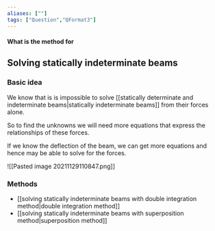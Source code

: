 ```yaml
---
aliases: [""]
tags: ["Question","QFormat3"]
---
```


#### What is the method for
## Solving statically indeterminate beams
### Basic idea
We know that is is impossible to solve [[statically determinate and indeterminate beams|statically indeterminate beams]] from their forces alone. 

So to find the unknowns we will need more equations that express the relationships of these forces.

If we know the deflection of the beam, we can get more equations and hence may be able to solve for the forces.

![[Pasted image 20211129110847.png]]

### Methods
- [[solving statically indeterminate beams with double integration method|double integration method]]
- [[solving statically indeterminate beams with superposition method|superposition method]]